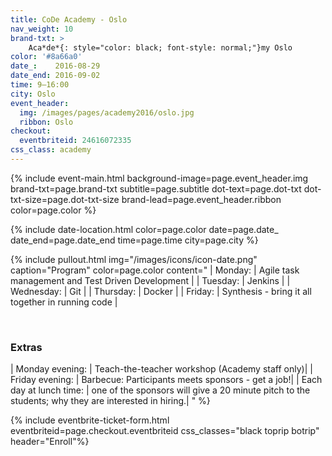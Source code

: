 ```yaml
---
title: CoDe Academy - Oslo
nav_weight: 10
brand-txt: >
    Aca*de*{: style="color: black; font-style: normal;"}my Oslo
color: '#8a66a0'
date_:    2016-08-29
date_end: 2016-09-02
time: 9—16:00
city: Oslo
event_header:
  img: /images/pages/academy2016/oslo.jpg
  ribbon: Oslo
checkout:
  eventbriteid: 24616072335
css_class: academy
---
```


{% include event-main.html
background-image=page.event_header.img
brand-txt=page.brand-txt
subtitle=page.subtitle
dot-text=page.dot-txt
dot-txt-size=page.dot-txt-size
brand-lead=page.event_header.ribbon
color=page.color %}

{% include date-location.html
color=page.color
date=page.date_
date_end=page.date_end
time=page.time
city=page.city %}

{% include pullout.html 
img="/images/icons/icon-date.png"
caption="Program"
color=page.color
content="
  | Monday: |    Agile task management and Test Driven Development  |
  | Tuesday: |   Jenkins                                            |
  | Wednesday: | Git                                                |
  | Thursday: |  Docker                                             |
  | Friday: |    Synthesis - bring it all together in running code  |

<br>

### Extras

  | Monday evening: | Teach-the-teacher workshop (Academy staff only)|
  | Friday evening: | Barbecue: Participants meets sponsors - get a job!|
  | Each day at lunch time: | one of the sponsors will give a 20 minute pitch to the students; why they are interested in hiring.|
"
%}


{% include eventbrite-ticket-form.html
eventbriteid=page.checkout.eventbriteid
css_classes="black toprip botrip"
header="Enroll"%}
